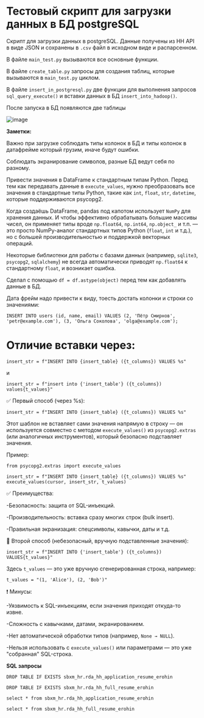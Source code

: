 # **Тестовый скрипт для загрузки данных в БД postgreSQL**

Скрипт для загрузки данных в postgreSQL. Данные получены из HH API в виде JSON и сохранены в `.csv` файл в исходном виде и распарсенном.

В файле `main_test.py` вызываются все основные функции.

В файле `create_table.py` запросы для создания таблиц, которые вызываются в `main_test.py` циклом.

В файле `insert_in_postgresql.py` две функции для выполнения запросов `sql_query_execute()` и вставки данных в БД `insert_into_hadoop()`.

После запуска в БД появляются две таблицы

![image](https://github.com/user-attachments/assets/af58896a-3dbb-48d0-9f7c-6007c978a2f6)

**Заметки:**

Важно при загрузке соблюдать типы колонок в БД и типы колонок в датафрейме который грузим, иначе будут ошибки.

Соблюдать экранирование символов, разные БД ведут себя по разному.

Привести значения в DataFrame к стандартным типам Python. Перед тем как передавать данные в `execute_values`, нужно преобразовать все значения в стандартные типы Python, такие как `int`, `float`, `str`, `datetime`, которые поддерживаются psycopg2. 

Когда создаёшь DataFrame, pandas под капотом использует `NumPy` для хранения данных. И чтобы эффективно обрабатывать большие массивы чисел, он применяет типы вроде `np.float64`, `np.int64`, `np.object_` и т.п. — это просто NumPy-аналог стандартных типов Python (`float`, `int` и т.д.), но с большей производительностью и поддержкой векторных операций.

Некоторые библиотеки для работы с базами данных (например, `sqlite3`, `psycopg2`, `sqlalchemy`) не всегда автоматически приводят `np.float64` к стандартному `float`, и возникает ошибка.

Сделал с помощью `df = df.astype(object)` перед тем как добавлять данные в БД.

Дата фрейм надо привести к виду, тоесть достать колонки и строки со значениями:

```
INSERT INTO users (id, name, email) VALUES (2, 'Пётр Смирнов', 'petr@example.com'), (3, 'Ольга Соколова', 'olga@example.com');
```

# **Отличие вставки через:**

```
insert_str = f"INSERT INTO {insert_table} ({t_columns}) VALUES %s"
```

и
```
insert_str = f"insert into {'insert_table'} ({t_columns}) values{t_values}"
```

✅ Первый способ (через %s):
```
insert_str = f"INSERT INTO {insert_table} ({t_columns}) VALUES %s"
```

Этот шаблон не вставляет сами значения напрямую в строку — он используется совместно с методом `execute_values()` из `psycopg2.extras` (или аналогичных инструментов), который безопасно подставляет значения.

Пример:
```
from psycopg2.extras import execute_values

insert_str = f"INSERT INTO {insert_table} ({t_columns}) VALUES %s"
execute_values(cursor, insert_str, t_values)
```

✅ Преимущества:

-Безопасность: защита от SQL-инъекций.

-Производительность: вставка сразу многих строк (bulk insert).

-Правильная экранизация: спецсимволы, кавычки, даты и т.д.

🚫 Второй способ (небезопасный, вручную подставленные значения):

```
insert_str = f"INSERT INTO {'insert_table'} ({t_columns}) VALUES{t_values}"
```

Здесь `t_values` — это уже вручную сгенерированная строка, например:

```
t_values = "(1, 'Alice'), (2, 'Bob')"
```

❗ Минусы:

-Уязвимость к SQL-инъекциям, если значения приходят откуда-то извне.

-Сложность с кавычками, датами, экранированием.

-Нет автоматической обработки типов (например, `None → NULL`).

-Нельзя использовать с `execute_values()` или параметрами — это уже "собранная" SQL-строка.


**SQL запросы**

```
DROP TABLE IF EXISTS sbxm_hr.rda_hh_application_resume_erohin

DROP TABLE IF EXISTS sbxm_hr.rda_hh_full_resume_erohin

select * from sbxm_hr.rda_hh_application_resume_erohin 

select * from sbxm_hr.rda_hh_full_resume_erohin
```



